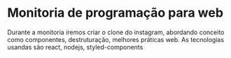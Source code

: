 # Monitoria de programação para web
Durante a monitoria iremos criar o clone do instagram, abordando conceito como componentes, destruturação, melhores práticas web. As tecnologias usandas são react, nodejs, styled-components
